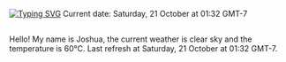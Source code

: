 [![Typing SVG](https://readme-typing-svg.demolab.com?font=Bungee+Spice&pause=1000&color=42F7D7&random=false&width=435&lines=Hello+everyone%2C+my+name+is+Josh)](https://git.io/typing-svg)
Current date: Saturday, 21 October at 01:32 GMT-7
##
Hello! My name is Joshua, the current weather is clear sky and the temperature is 60°C.
Last refresh at Saturday, 21 October at 01:32 GMT-7.
